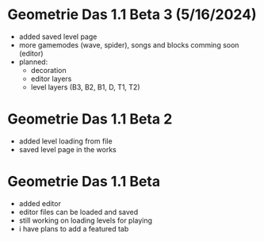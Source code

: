 # Geometrie Das 1.1 Beta 3 (5/16/2024)
- added saved level page
- more gamemodes (wave, spider), songs and blocks comming soon (editor)
- planned:
  - decoration
  - editor layers
  - level layers (B3, B2, B1, D, T1, T2)

# Geometrie Das 1.1 Beta 2
- added level loading from file
- saved level page in the works

# Geometrie Das 1.1 Beta
- added editor
- editor files can be loaded and saved
- still working on loading levels for playing
- i have plans to add a featured tab
